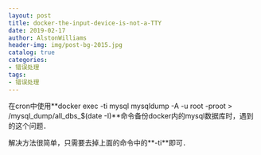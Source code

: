 ```yaml
---
layout: post
title: docker-the-input-device-is-not-a-TTY
date: 2019-02-17
author: AlstonWilliams
header-img: img/post-bg-2015.jpg
catalog: true
categories:
- 错误处理
tags:
- 错误处理
---
```

在cron中使用**docker exec -ti mysql mysqldump -A -u root -proot > /mysql_dump/all_dbs_$(date -I)**命令备份docker内的mysql数据库时，遇到的这个问题．

解决方法很简单，只需要去掉上面的命令中的**-ti**即可．
